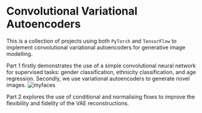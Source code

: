 # Convolutional Variational Autoencoders

This is a collection of projects using both `PyTorch` and `TensorFlow` to implement convolutional variational autoencoders for generative image modelling.

Part 1 firstly demonstrates the use of a simple convolutional neural network for supervised tasks: gender classification, ethnicity classification, and age regression. Secondly, we use variational autoencoders to generate novel images.
![myfaces](https://user-images.githubusercontent.com/79708390/229932467-587beba8-9e70-40dc-a48f-2f1135778927.png)

Part 2 explores the use of conditional and normalising flows to improve the flexibility and fidelity of the VAE reconstructions.
